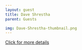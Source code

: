 ```yaml
---
layout: guest
title: Dave Shrestha
parent: Guests

img: Dave-Shrestha-thumbnail.png
---
```




<div class="badge-base LI-profile-badge" data-locale="en_US" data-size="medium" data-theme="light" data-type="VERTICAL" data-vanity="daveshrestha" data-version="v1"><a class="badge-base__link LI-simple-link" href="https://www.linkedin.com/in/daveshrestha?trk=profile-badge">Click for more details</a></div>



